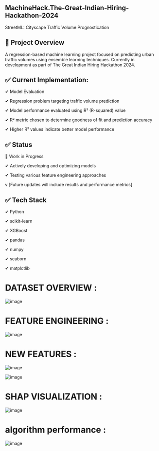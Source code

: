 ## MachineHack.The-Great-Indian-Hiring-Hackathon-2024

 StreetML: Cityscape Traffic Volume Prognostication

## 🎯  Project Overview
A regression-based machine learning project focused on predicting urban traffic volumes using ensemble learning techniques. Currently in development as part of The Great Indian Hiring Hackathon 2024.

## ✅ Current Implementation:
✔ Model Evaluation

✔ Regression problem targeting traffic volume prediction

✔ Model performance evaluated using R² (R-squared) value

✔ R² metric chosen to determine goodness of fit and prediction accuracy

✔ Higher R² values indicate better model performance

## ✅ Status

🚧 Work in Progress 

✔ Actively developing and optimizing models

✔ Testing various feature engineering approaches

v [Future updates will include results and performance metrics]

## ✅ Tech Stack
✔ Python

✔ scikit-learn

✔ XGBoost

✔ pandas

✔ numpy

✔ seaborn

✔ matplotlib

# DATASET OVERVIEW :

![image](https://github.com/user-attachments/assets/058ac80f-f5ba-44bd-954d-4d7af8584088)

# FEATURE ENGINEERING :

![image](https://github.com/user-attachments/assets/b32f03a1-0c21-4486-8878-e60739ecaa48)

# NEW FEATURES :

![image](https://github.com/user-attachments/assets/59dc8985-8a66-41ac-978f-5e52079b2dc1)

![image](https://github.com/user-attachments/assets/8a316b05-58eb-4fba-a821-c0e34ab1a509)

# SHAP VISUALIZATION : 

![image](https://github.com/user-attachments/assets/2a69b41a-5299-481b-b8e8-3c7b40ff0011)

# algorithm performance :

![image](https://github.com/user-attachments/assets/d659d672-861f-4058-873e-ce462f5fe6ff)

